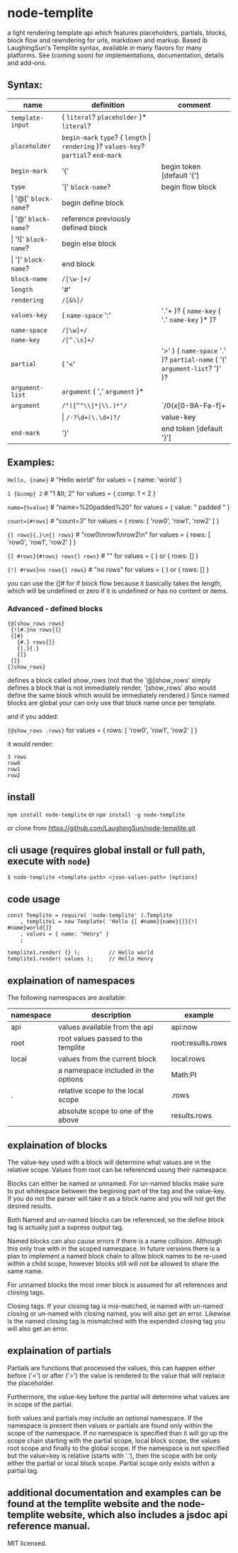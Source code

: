 # node-templite
a light rendering template api which features placeholders, partials, blocks, block flow and rewndering for urls, markdown and markup. Based ib LaughingSun's Templite syntax, available in many flavors for many platforms.  See (coming soon) for implementations, documentation, details and add-ons.

## Syntax:

name              | definition                    | comment
----------------- | ----------------------------- | ---------------
`template-input` |  ( `literal`? `placeholder` )* `literal`? |
`placeholder`    |  `begin-mark` `type`? ( `length` \| `rendering` )? `values-key`? `partial`? `end-mark` |
`begin-mark`     |  '{'     | begin token [default '{']
`type`           |  '[' `block-name`?   | begin flow block
 |                 \| '@[' `block-name`?  | begin define block
 |                 \| '@' `block-name`?   | reference previously defined block
 |                 \| '![' `block-name`?  | begin else block
 |                 \| ']' `block-name`?   | end block
`block-name`     | `/[\w-]+/`
`length`         | '#'
`rendering`      | `/[&%]/`
`values-key`     |  ( `name-space` ':' | '.'+ )? ( `name-key` ( '.' `name-key` )* )?
`name-space`     | `/[\w]+/`
`name-key`       | `/[^.\s]+/`
`partial`        | ( '<' | '>' ) ( `name-space` '.' )? `partial-name` ( '(' `argument-list`? ')' )?
`argument-list`  | `argument` ( ',' `argument` )*
`argument`       | `/"([^"\\]*\|\\.)*"/` | `/0(x[0-9A-Fa-f]+|o[0-7]+|b[0-1]+])/`
                 | \| `/-?\d+(\.\d+)?/` | value-key
`end-mark`       |  '}'     | end token [default '}']



## Examples:

`Hello, {name}`      # "Hello world" for values = { name: 'world' }

`1 {&comp} 2`       # "1 \&lt; 2" for values = { comp: 1 < 2 }

`name={%value}`     # "name=%20padded%20" for values = { value: " padded " }

`count={#rows}`     # "count=3" for values = { rows: [ 'row0', 'row1', 'row2' ] }

`{[ rows}{.}\n{] rows}` # "row0\nrow1\nrow2\n" for values = { rows: [ 'row0', 'row1', 'row2' ] }

`{[ #rows}{#rows} rows{] rows}` # "" for values = { } or { rows: [] }

`{![ #rows}no rows{] rows}`     # "no rows" for values = { } or { rows: [] }

you can use the {[# for if block flow because it basically takes the length,
which will be undefined or zero if it is undefined or has no content or 
items.

### Advanced - defined blocks
```
{@[show_rows rows}
 {![#.}no rows{]}
 {[#}
   {#.} rows{]}
   {[.}{.}
   {]}
 {]}
{]show_rows}
```
defines a block called show_rows (not that the '@[show_rows' simply defines 
a block that is not immediately render, '[show_rows' also would define the 
same block which would be immediately rendered.)  Since named blocks are 
global your can only use that block name once per template.

and if you added:

`{@show_rows .rows}` for values = { rows: [ 'row0', 'row1', 'row2' ] }

it would render:
```
3 rows
row0
row1
row2
```

## install

`npm install node-templite` or `npm install -g node-templite`

or clone from https://github.com/LaughingSun/node-templite.git

## cli usage (requires global install or full path, execute with `node`)

```
$ node-templite <template-path> <json-values-path> [options]
```

## code usage

```
const Templite = require( 'node-templite' ).Templite
    , templite1 = new Template( 'Hello {[ #name}{name}{]}{![ #name}world{]}
    , values = { name: "Henry" }
    ;

templite1.render( {} );         // Hello world
templite1.render( values );     // Hello Henry
```

## explaination of namespaces

The following namespaces are available:

namespace   | description                         | example
----------- | ----------------------------------- | --------
api         | values available from the api       | api:now
root        | root values passed to the templite  | root:results.rows
local       | values from the current block       | local:rows
<user>      | a namespace included in the options | Math:PI
.           | relative scope to the local scope   | .rows
            | absolute scope to one of the above  | results.rows


## explaination of blocks

The value-key used with a block will determine what values are in the relative scope.  Values from root can be referenced usung their namespace.

Blocks can either be named or unnamed.  For un-named blocks make sure to put whitespace between the begiining part of the tag and the value-key.  If you do not the parser will take it as a block name and you will not get the desired results.

Both Named and un-named blocks can be referenced, so the define block tag is actually just a supress output tag.  

Named blocks can also cause errors if there is a name collision.  Although this only true with in the scoped namespace.  In future versions there is a plan to implement a named block chain to allow block names to be re-used within a child scope, however blocks still will not be allowed to share the same name.

For unnamed blocks the most inner block is assumed for all references and closing tags.  

Closing tags. If your closing tag is mis-matched, ie named with un-named closing or un-named with closing named, you will also get an error.  Likewise is the named closing tag is mismatched with the expended closing tag you will also get an error.

## explaination of partials

Partials are functions that processed the values, this can happen either before ('<') or after ('>') the value is rendered to the value that will replace the placeholder.  

Furthermore, the value-key before the partial will determine what values are in scope of the partial.

both values and partials may include an optional namespace.  If the namespace is present then values or partials are found only within the scope of the namespace.  If no namespace is specified than it will go up the scope chain starting with the partial scope, local block scope, the values root scope and finally to the global scope.  If the namespace is not specified but the value=key is relative (starts with '.'), then the scope with be only either the partial or local block scope.  Partial scope only exists within a partial tag.

## additional documentation and examples can be found at the templite website and the node-templite website, which also includes a jsdoc api reference manual.

MIT licensed.


